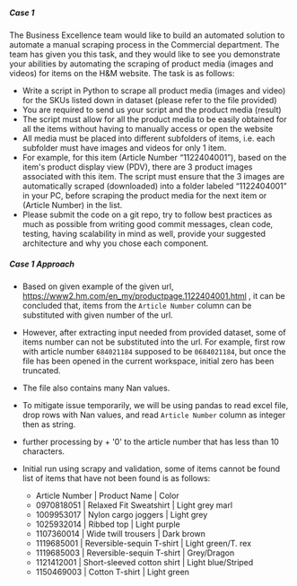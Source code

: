 ##### Case 1
The Business Excellence team would like to build an automated solution to automate a manual
scraping process in the Commercial department. The team has given you this task, and they
would like to see you demonstrate your abilities by automating the scraping of product media
(images and videos) for items on the H&M website.
The task is as follows:
- Write a script in Python to scrape all product media (images and video) for the SKUs
listed down in dataset (please refer to the file provided)
- You are required to send us your script and the product media (result)
- The script must allow for all the product media to be easily obtained for all the items
without having to manually access or open the website
- All media must be placed into different subfolders of items, i.e. each subfolder must
have images and videos for only 1 item.
- For example, for this item (Article Number “1122404001”), based on the item's product
display view (PDV), there are 3 product images associated with this item. The script must
ensure that the 3 images are automatically scraped (downloaded) into a folder labeled
“1122404001” in your PC, before scraping the product media for the next item or
(Article Number) in the list.
- Please submit the code on a git repo, try to follow best practices as much as possible
from writing good commit messages, clean code, testing, having scalability in mind as
well, provide your suggested architecture and why you chose each component.

##### Case 1 Approach
- Based on given example of the given url, https://www2.hm.com/en_my/productpage.1122404001.html , it can be concluded that, items from the `Article Number` column can be substituted with given number of the url.
- However, after extracting input needed from provided dataset, some of items number can not be substituted into the url. For example, first row with article number `684021184` supposed to be `0684021184`, but once the file has been opened in the current workspace, initial zero has been truncated.
- The file also contains many Nan values.
- To mitigate issue temporarily, we will be using pandas to read excel file, drop rows with Nan values, and read `Article Number` column as integer then as string.

- further processing by + '0' to the article number that has less than 10 characters.

- Initial run using scrapy and validation, some of items cannot be found list of items that have not been found is as follows:
    - Article Number | Product Name | Color
    - 0970818051 | Relaxed Fit Sweatshirt | Light grey marl
    - 1009953017 | Nylon cargo joggers | Light grey
    - 1025932014 | Ribbed top | Light purple
    - 1107360014 | Wide twill trousers | Dark brown
    - 1119685001 | Reversible-sequin T-shirt | Light green/T. rex
    - 1119685003 | Reversible-sequin T-shirt | Grey/Dragon
    - 1121412001 | Short-sleeved cotton shirt | Light blue/Striped
    - 1150469003 | Cotton T-shirt | Light green